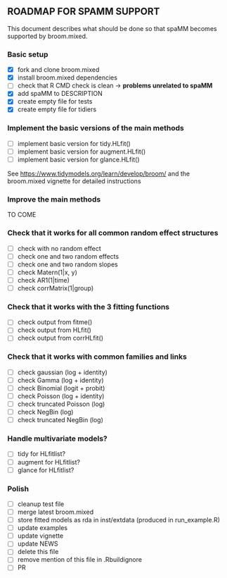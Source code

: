 ## ROADMAP FOR SPAMM SUPPORT

This document describes what should be done so that spaMM becomes supported by broom.mixed.


### Basic setup
- [x] fork and clone broom.mixed
- [x] install broom.mixed dependencies
- [ ] check that R CMD check is clean -> **problems unrelated to spaMM**
- [x] add spaMM to DESCRIPTION
- [x] create empty file for tests
- [x] create empty file for tidiers

### Implement the basic versions of the main methods
- [ ] implement basic version for tidy.HLfit()
- [ ] implement basic version for augment.HLfit()
- [ ] implement basic version for glance.HLfit()

See https://www.tidymodels.org/learn/develop/broom/ and the broom.mixed vignette for detailed instructions

### Improve the main methods
TO COME

### Check that it works for all common random effect structures
- [ ] check with no random effect
- [ ] check one and two random effects
- [ ] check one and two random slopes
- [ ] check Matern(1|x, y)
- [ ] check AR1(1|time)
- [ ] check corrMatrix(1|group)

### Check that it works with the 3 fitting functions
- [ ] check output from fitme()
- [ ] check output from HLfit()
- [ ] check output from corrHLfit()

### Check that it works with common families and links
- [ ] check gaussian (log + identity)
- [ ] check Gamma (log + identity)
- [ ] check Binomial (logit + probit)
- [ ] check Poisson (log + identity)
- [ ] check truncated Poisson (log)
- [ ] check NegBin (log)
- [ ] check truncated NegBin (log)

### Handle multivariate models?
- [ ] tidy for HLfitlist?
- [ ] augment for HLfitlist?
- [ ] glance for HLfitlist?

### Polish
- [ ] cleanup test file
- [ ] merge latest broom.mixed
- [ ] store fitted models as rda in inst/extdata (produced in run_example.R)
- [ ] update examples
- [ ] update vignette
- [ ] update NEWS
- [ ] delete this file
- [ ] remove mention of this file in .Rbuildignore
- [ ] PR
